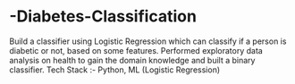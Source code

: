 # -Diabetes-Classification
Build a classifier using Logistic Regression which can classify if a person is diabetic or not, based on some features. Performed exploratory data analysis on health to gain the domain knowledge and built a binary classifier. Tech Stack :- Python, ML (Logistic Regression)
